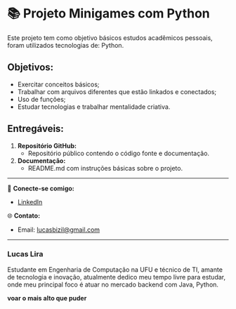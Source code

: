 # 📚 Projeto Minigames com Python 
Este projeto tem como objetivo básicos estudos acadêmicos pessoais, foram utilizados tecnologias de:
Python.

## Objetivos:
- Exercitar conceitos básicos;
- Trabalhar com arquivos diferentes que estão linkados e conectados;
- Uso de funções;
- Estudar tecnologias e trabalhar mentalidade criativa.

  
## Entregáveis:
   1. **Repositório GitHub:**
      - Repositório público contendo o código fonte e documentação.
   3. **Documentação:**
      - README.md com instruções básicas sobre o projeto.



---

🔗 **Conecte-se comigo:**
- [LinkedIn](https://www.linkedin.com/in/luc-aslira/)
  
🌐 **Contato:**
- Email: lucasbizil@gmail.com

---

### Lucas Lira
Estudante em Engenharia de Computação na UFU e técnico de TI, amante de tecnologia e inovação, atualmente dedico meu tempo livre para estudar, onde meu principal foco é atuar no mercado backend com Java, Python.

**voar o mais alto que puder**
